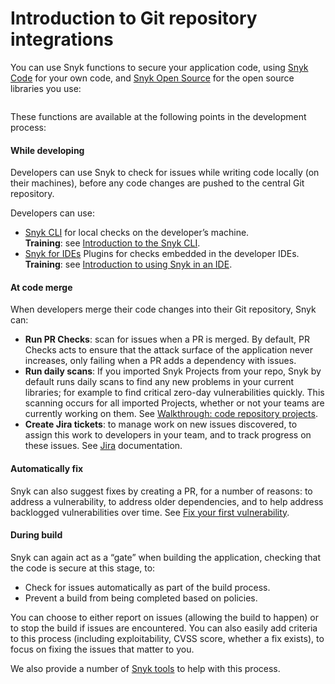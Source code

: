 # Introduction to Git repository integrations

You can use Snyk functions to secure your application code, using [Snyk Code](../../scan-application-code/snyk-code/) for your own code, and [Snyk Open Source](../../scan-application-code/snyk-open-source/) for the open source libraries you use:

<figure><img src="https://lh5.googleusercontent.com/DfNV0u45H2pscEybpGNWSBLFPbIUe-Tp-75iTNUnNFJQvkpow1pWr07HgWkzaE31f1XdH9wQfijKStwEyDIvF93J6rD0E9aWbrVeBEUQuh111VpnHssNuS0FGCQ-ugaSp3OYUz_fMwRjbZNQVbjvdYp0CYaQQyyEq4NoXCFda3HLtTc5WBVkKJ_emw" alt=""><figcaption></figcaption></figure>

These functions are available at the following points in the development process:

#### While developing

Developers can use Snyk to check for issues while writing code locally (on their machines), before any code changes are pushed to the central Git repository.

Developers can use:

* [Snyk CLI](../../snyk-cli/) for local checks on the developer’s machine.\
  **Training**: see [Introduction to the Snyk CLI](https://training.snyk.io/courses/intro-cli)​.
* [Snyk for IDEs](../../ide-tools/) Plugins for checks embedded in the developer IDEs.\
  **Training**: see [Introduction to using Snyk in an IDE](https://training.snyk.io/courses/introduction-to-using-snyk-in-an-ide).

#### At code merge

When developers merge their code changes into their Git repository, Snyk can:

* **Run PR Checks**: scan for issues when a PR is merged. By default, PR Checks acts to ensure that the attack surface of the application never increases, only failing when a PR adds a dependency with issues.
* **Run daily scans**: If you imported Snyk Projects from your repo, Snyk by default runs daily scans to find any new problems in your current libraries; for example to find critical zero-day vulnerabilities quickly. This scanning occurs for all imported Projects, whether or not your teams are currently working on them. See [Walkthrough: code repository projects](../../getting-started/walkthrough-code-repository-projects/).
* **Create Jira tickets**: to manage work on new issues discovered, to assign this work to developers in your team, and to track progress on these issues. See [Jira](../notifications-ticketing-system-integrations/jira.md) documentation.

#### Automatically fix

Snyk can also suggest fixes by creating a PR, for a number of reasons: to address a vulnerability, to address older dependencies, and to help address backlogged vulnerabilities over time. See [Fix your first vulnerability](../../getting-started/walkthrough-code-repository-projects/fix-your-first-vulnerability.md).

#### During build

Snyk can again act as a “gate” when building the application, checking that the code is secure at this stage, to:

* Check for issues automatically as part of the build process.
* Prevent a build from being completed based on policies.

You can choose to either report on issues (allowing the build to happen) or to stop the build if issues are encountered. You can also easily add criteria to this process (including exploitability, CVSS score, whether a fix exists), to focus on fixing the issues that matter to you.

We also provide a number of [Snyk tools](../../integrate-with-snyk/other-tools/) to help with this process.
